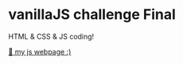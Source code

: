 # vanillaJS challenge Final

HTML & CSS & JS coding!

[🌈 my js webpage :)](https://gaetaegoo.github.io/vanillaJS-challenge/)
